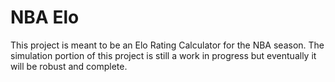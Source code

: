# NBA Elo

This project is meant to be an Elo Rating Calculator for the NBA season. The simulation portion of this project is still a work in progress but eventually it will be robust and complete.
